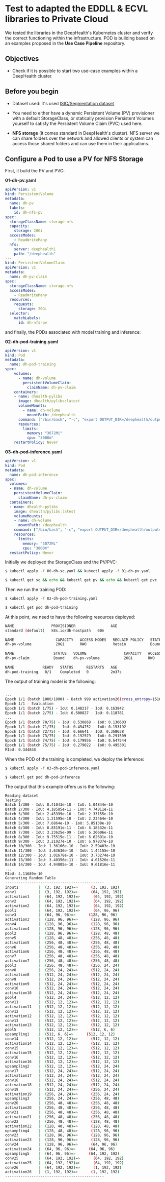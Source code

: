 # Test to adapted the EDDLL & ECVL libraries to Private Cloud

We tested the libraries in the DeepHealth's Kubernetes cluster and verify the correct functioning within the infrastructure. POD is building based on an examples proposed in the **Use Case Pipeline** repository.

## Objectives

- Check if it is possible to start two use-case examples within a DeepHealth cluster.

## Before you begin

- Dataset used: it's used [ISIC/Segmentation dataset](https://github.com/deephealthproject/use_case_pipeline/blob/master/README.md)

- You need to either have a dynamic Persistent Volume (PV) provisioner with a default StorageClass, or statically provision Persistent Volumes yourself to satisfy the Persistent Volume Claim (PVC) used here.

- **NFS storage** (it comes standard in DeepHealth's cluster). NFS server we can share folders over the network and allowed clients or system can access those shared folders and can use them in their applications.

## Configure a Pod to use a PV for NFS Storage

First, it build the PV and PVC:

**01-dh-pv.yaml**
```yaml
apiVersion: v1
kind: PersistentVolume
metadata:
  name: dh-pv
  labels:
    id: dh-nfs-pv
spec:
  storageClassName: storage-nfs
  capacity:
    storage: 20Gi
  accessModes:
    - ReadWriteMany
  nfs:
    server: deephealth1
    path: "/deephealth"
---
kind: PersistentVolumeClaim
apiVersion: v1
metadata:
  name: dh-pv-claim
spec:
  storageClassName: storage-nfs
  accessModes:
    - ReadWriteMany
  resources:
    requests:
      storage: 20Gi
  selector:
    matchLabels:
      id: dh-nfs-pv
```

and finally, the PODs associated with model training and inference:

**02-dh-pod-training.yaml**
```yaml
apiVersion: v1
kind: Pod
metadata:
  name: dh-pod-training
spec:
    volumes:
      - name: dh-volume
        persistentVolumeClaim:
          claimName: dh-pv-claim
    containers:
    - name: dhealth-pylibs
      image: dhealth/pylibs:latest
      volumeMounts:
        - name: dh-volume
          mountPath: /deephealth
      command: ["/bin/bash", "-c", "export OUTPUT_DIR=/deephealth/outputs; mkdir $OUTPUT_DIR/trash; python3 /deephealth/examples/use_case_pipeline/skin_lesion_segmentation_training.py /deephealth/dataset/isic_segmentation/isic_segmentation.yml --out-dir $OUTPUT_DIR --epochs 1 --batch-size 2"]
      resources:
        limits:
          memory: "3072Mi"
          cpu: "3000m"
    restartPolicy: Never
```

**03-dh-pod-inference.yaml**
```yaml
apiVersion: v1
kind: Pod
metadata:
  name: dh-pod-inference
spec:
  volumes:
  - name: dh-volume
    persistentVolumeClaim:
      claimName: dh-pv-claim
  containers:
  - name: dhealth-pylibs
    image: dhealth/pylibs:latest
    volumeMounts:
    - name: dh-volume
      mountPath: /deephealth
    command: ["/bin/bash", "-c", "export OUTPUT_DIR=/deephealth/outputs; mkdir $OUTPUT_DIR/trash; python3 /deephealth/examples/use_case_pipeline/skin_lesion_segmentation_inference.py /deephealth/dataset/isic_segmentation/isic_segmentation.yml /deephealth/examples/use_case_pipeline/isic_segm_checkpoint.bin --out-dir $OUTPUT_DIR --batch-size 2"]
    resources:
      limits:
        memory: "3072Mi"
        cpu: "3000m"
  restartPolicy: Never
```
Initially we deployed the StorageClass and the PV/PVC:

```bash
$ kubectl apply -f 00-dh-sc.yaml && kubectl apply -f 01-dh-pv.yaml 

$ kubectl get sc && echo && kubectl get pv && echo && kubectl get pvc 
```

Then we run the training POD:

```bash
$ kubectl apply -f 02-dh-pod-training.yaml

$ kubectl get pod dh-pod-training 
```

At this point, we need to have the following resources deployed:

```bash
NAME                 PROVISIONER                AGE
standard (default)   k8s.io/dh-hostpath   60m
 
NAME                   CAPACITY   ACCESS MODES   RECLAIM POLICY   STATUS   CLAIM                    STORAGECLASS   REASON   AGE
dh-pv-volume           20Gi       RWO            Retain           Bound    default/dh-pv-claim      nfs-storage             2m42s
 
NAME                  STATUS   VOLUME                 CAPACITY   ACCESS MODES   STORAGECLASS    AGE
dh-pv-claim           Bound    dh-pv-volume           20Gi       RWO            nfs-storage     2m42s
 
NAME             READY   STATUS      RESTARTS   AGE
dh-pod-training   0/1    Completed   0          2m37s
```

The output of training model is the following:

```bash

...
Epoch 1/1 (batch 1000/1000) - Batch 999 activation26(cross_entropy=15185.451,mean_squared_error=0.130)
Epoch 1/1 - Evaluation
Epoch 1/1 (batch 1/75) - IoU: 0.148217 - IoU: 0.163842
Epoch 1/1 (batch 2/75) - IoU: 0.500827 - IoU: 0.118781
...
Epoch 1/1 (batch 70/75) - IoU: 0.530869 - IoU: 0.136603
Epoch 1/1 (batch 71/75) - IoU: 0.454752 - IoU: 0.153192
Epoch 1/1 (batch 72/75) - IoU: 0.66641 - IoU: 0.368638
Epoch 1/1 (batch 73/75) - IoU: 0.192579 - IoU: 0.291509
Epoch 1/1 (batch 74/75) - IoU: 0.179956 - IoU: 0.647544
Epoch 1/1 (batch 75/75) - IoU: 0.279022 - IoU: 0.495301
MIoU: 0.344848
```
When the POD of the training is completed, we deploy the inference:

```bash
$ kubectl apply -f 03-dh-pod-inference.yaml

$ kubectl get pod dh-pod-inference
```

The output that this example offers us is the following:
```bash
Reading dataset
Testing
Batch 1/300 - IoU: 8.41043e-10 - IoU: 1.04844e-10
Batch 2/300 - IoU: 4.18585e-11 - IoU: 4.74811e-11
Batch 3/300 - IoU: 2.45399e-10 - IoU: 2.33155e-10
Batch 4/300 - IoU: 1.21595e-10 - IoU: 2.23464e-10
Batch 5/300 - IoU: 7.6864e-10 - IoU: 5.85138e-10
Batch 6/300 - IoU: 8.85191e-11 - IoU: 8.18532e-11
Batch 7/300 - IoU: 3.23625e-09 - IoU: 6.26606e-11
Batch 8/300 - IoU: 9.75515e-11 - IoU: 6.62691e-10
Batch 9/300 - IoU: 3.21027e-10 - IoU: 6.97837e-10
Batch 10/300 - IoU: 1.36166e-10 - IoU: 2.59403e-10
Batch 11/300 - IoU: 3.63636e-10 - IoU: 1.44155e-10
Batch 12/300 - IoU: 1.01678e-10 - IoU: 3.73274e-10
Batch 13/300 - IoU: 3.40356e-11 - IoU: 4.01526e-11
Batch 14/300 - IoU: 4.94805e-10 - IoU: 9.61816e-11
...
MIoU: 4.11689e-10
Generating Random Table
---------------------------------------------
input1         |  (3, 192, 192)=>      (3, 192, 192)
conv1          |  (3, 192, 192)=>      (64, 192, 192)
activation1    |  (64, 192, 192)=>      (64, 192, 192)
conv2          |  (64, 192, 192)=>      (64, 192, 192)
activation2    |  (64, 192, 192)=>      (64, 192, 192)
pool1          |  (64, 192, 192)=>      (64, 96, 96)
conv3          |  (64, 96, 96)=>      (128, 96, 96)
activation3    |  (128, 96, 96)=>      (128, 96, 96)
conv4          |  (128, 96, 96)=>      (128, 96, 96)
activation4    |  (128, 96, 96)=>      (128, 96, 96)
pool2          |  (128, 96, 96)=>      (128, 48, 48)
conv5          |  (128, 48, 48)=>      (256, 48, 48)
activation5    |  (256, 48, 48)=>      (256, 48, 48)
conv6          |  (256, 48, 48)=>      (256, 48, 48)
activation6    |  (256, 48, 48)=>      (256, 48, 48)
conv7          |  (256, 48, 48)=>      (256, 48, 48)
activation7    |  (256, 48, 48)=>      (256, 48, 48)
pool3          |  (256, 48, 48)=>      (256, 24, 24)
conv8          |  (256, 24, 24)=>      (512, 24, 24)
activation8    |  (512, 24, 24)=>      (512, 24, 24)
conv9          |  (512, 24, 24)=>      (512, 24, 24)
activation9    |  (512, 24, 24)=>      (512, 24, 24)
conv10         |  (512, 24, 24)=>      (512, 24, 24)
activation10   |  (512, 24, 24)=>      (512, 24, 24)
pool4          |  (512, 24, 24)=>      (512, 12, 12)
conv11         |  (512, 12, 12)=>      (512, 12, 12)
activation11   |  (512, 12, 12)=>      (512, 12, 12)
conv12         |  (512, 12, 12)=>      (512, 12, 12)
activation12   |  (512, 12, 12)=>      (512, 12, 12)
conv13         |  (512, 12, 12)=>      (512, 12, 12)
activation13   |  (512, 12, 12)=>      (512, 12, 12)
pool5          |  (512, 12, 12)=>      (512, 6, 6)
upsampling1    |  (512, 6, 6)=>      (512, 12, 12)
conv14         |  (512, 12, 12)=>      (512, 12, 12)
activation14   |  (512, 12, 12)=>      (512, 12, 12)
conv15         |  (512, 12, 12)=>      (512, 12, 12)
activation15   |  (512, 12, 12)=>      (512, 12, 12)
conv16         |  (512, 12, 12)=>      (512, 12, 12)
activation16   |  (512, 12, 12)=>      (512, 12, 12)
upsampling2    |  (512, 12, 12)=>      (512, 24, 24)
conv17         |  (512, 24, 24)=>      (512, 24, 24)
activation17   |  (512, 24, 24)=>      (512, 24, 24)
conv18         |  (512, 24, 24)=>      (512, 24, 24)
activation18   |  (512, 24, 24)=>      (512, 24, 24)
conv19         |  (512, 24, 24)=>      (256, 24, 24)
activation19   |  (256, 24, 24)=>      (256, 24, 24)
upsampling3    |  (256, 24, 24)=>      (256, 48, 48)
conv20         |  (256, 48, 48)=>      (256, 48, 48)
activation20   |  (256, 48, 48)=>      (256, 48, 48)
conv21         |  (256, 48, 48)=>      (256, 48, 48)
activation21   |  (256, 48, 48)=>      (256, 48, 48)
conv22         |  (256, 48, 48)=>      (128, 48, 48)
activation22   |  (128, 48, 48)=>      (128, 48, 48)
upsampling4    |  (128, 48, 48)=>      (128, 96, 96)
conv23         |  (128, 96, 96)=>      (128, 96, 96)
activation23   |  (128, 96, 96)=>      (128, 96, 96)
conv24         |  (128, 96, 96)=>      (64, 96, 96)
activation24   |  (64, 96, 96)=>      (64, 96, 96)
upsampling5    |  (64, 96, 96)=>      (64, 192, 192)
conv25         |  (64, 192, 192)=>      (64, 192, 192)
activation25   |  (64, 192, 192)=>      (64, 192, 192)
conv26         |  (64, 192, 192)=>      (1, 192, 192)
activation26   |  (1, 192, 192)=>      (1, 192, 192)
---------------------------------------------
```

